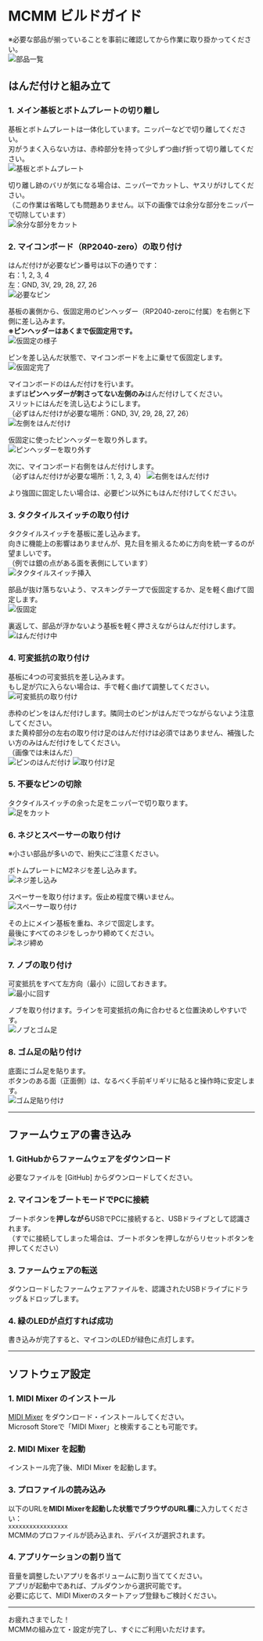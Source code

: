 # MCMM ビルドガイド

※必要な部品が揃っていることを事前に確認してから作業に取り掛かってください。  
![部品一覧](images/partsset.JPG)

## はんだ付けと組み立て

### 1. メイン基板とボトムプレートの切り離し
基板とボトムプレートは一体化しています。ニッパーなどで切り離してください。  
刃がうまく入らない方は、赤枠部分を持って少しずつ曲げ折って切り離してください。  
![基板とボトムプレート](images/01.JPG)

切り離し跡のバリが気になる場合は、ニッパーでカットし、ヤスリがけしてください。  
（この作業は省略しても問題ありません。以下の画像では余分な部分をニッパーで切除しています）  
![余分な部分をカット](images/02.JPG)

### 2. マイコンボード（RP2040-zero）の取り付け
はんだ付けが必要なピン番号は以下の通りです：  
右：1, 2, 3, 4  
左：GND, 3V, 29, 28, 27, 26  
![必要なピン](images/03.JPG)

基板の裏側から、仮固定用のピンヘッダー（RP2040-zeroに付属）を右側と下側に差し込みます。  
**※ピンヘッダーはあくまで仮固定用です。**  
![仮固定の様子](images/04.JPG)

ピンを差し込んだ状態で、マイコンボードを上に乗せて仮固定します。  
![仮固定完了](images/05.JPG)

マイコンボードのはんだ付けを行います。  
まずは**ピンヘッダーが刺さってない左側のみ**はんだ付けしてください。  
スリットにはんだを流し込むようにします。  
（必ずはんだ付けが必要な場所：GND, 3V, 29, 28, 27, 26）
![左側をはんだ付け](images/06.JPG)

仮固定に使ったピンヘッダーを取り外します。  
![ピンヘッダーを取り外す](images/07.JPG)

次に、マイコンボード右側をはんだ付けします。  
（必ずはんだ付けが必要な場所：1, 2, 3, 4）
![右側をはんだ付け](images/08.JPG)

より強固に固定したい場合は、必要ピン以外にもはんだ付けしてください。

### 3. タクタイルスイッチの取り付け
タクタイルスイッチを基板に差し込みます。  
向きに機能上の影響はありませんが、見た目を揃えるために方向を統一するのが望ましいです。  
（例では銀の点がある面を表側にしています）  
![タクタイルスイッチ挿入](images/09.JPG)

部品が抜け落ちないよう、マスキングテープで仮固定するか、足を軽く曲げて固定します。  
![仮固定](images/10.JPG)

裏返して、部品が浮かないよう基板を軽く押さえながらはんだ付けします。  
![はんだ付け中](images/11.JPG)

### 4. 可変抵抗の取り付け
基板に4つの可変抵抗を差し込みます。  
もし足が穴に入らない場合は、手で軽く曲げて調整してください。  
![可変抵抗の取り付け](images/12.JPG)

赤枠のピンをはんだ付けします。隣同士のピンがはんだでつながらないよう注意してください。  
また黄枠部分の左右の取り付け足のはんだ付けは必須ではありません、補強したい方のみはんだ付けをしてください。  
（画像では未はんだ）    
![ピンのはんだ付け](images/13.JPG)
![取り付け足](images/14.JPG)

### 5. 不要なピンの切除
タクタイルスイッチの余った足をニッパーで切り取ります。  
![足をカット](images/15.JPG)

### 6. ネジとスペーサーの取り付け
※小さい部品が多いので、紛失にご注意ください。

ボトムプレートにM2ネジを差し込みます。  
![ネジ差し込み](images/16.JPG)

スペーサーを取り付けます。仮止め程度で構いません。  
![スペーサー取り付け](images/17.JPG)

その上にメイン基板を重ね、ネジで固定します。  
最後にすべてのネジをしっかり締めてください。  
![ネジ締め](images/18.JPG)

### 7. ノブの取り付け
可変抵抗をすべて左方向（最小）に回しておきます。  
![最小に回す](images/19.JPG)

ノブを取り付けます。ラインを可変抵抗の角に合わせると位置決めしやすいです。  
![ノブとゴム足](images/20.JPG)

### 8. ゴム足の貼り付け
底面にゴム足を貼ります。  
ボタンのある面（正面側）は、なるべく手前ギリギリに貼ると操作時に安定します。  
![ゴム足貼り付け](images/21.JPG)

---

## ファームウェアの書き込み

### 1. GitHubからファームウェアをダウンロード
必要なファイルを [GitHub] からダウンロードしてください。

### 2. マイコンをブートモードでPCに接続
ブートボタンを**押しながら**USBでPCに接続すると、USBドライブとして認識されます。  
（すでに接続してしまった場合は、ブートボタンを押しながらリセットボタンを押してください）

### 3. ファームウェアの転送
ダウンロードしたファームウェアファイルを、認識されたUSBドライブにドラッグ＆ドロップします。

### 4. 緑のLEDが点灯すれば成功
書き込みが完了すると、マイコンのLEDが緑色に点灯します。

---

## ソフトウェア設定

### 1. MIDI Mixer のインストール
[MIDI Mixer](https://midi-mixer.com/) をダウンロード・インストールしてください。  
Microsoft Storeで「MIDI Mixer」と検索することも可能です。

### 2. MIDI Mixer を起動
インストール完了後、MIDI Mixer を起動します。

### 3. プロファイルの読み込み
以下のURLを**MIDI Mixerを起動した状態でブラウザのURL欄**に入力してください：  
`xxxxxxxxxxxxxxxxx`  
MCMMのプロファイルが読み込まれ、デバイスが選択されます。

### 4. アプリケーションの割り当て
音量を調整したいアプリを各ボリュームに割り当ててください。  
アプリが起動中であれば、プルダウンから選択可能です。  
必要に応じて、MIDI Mixerのスタートアップ登録もご検討ください。

---

お疲れさまでした！  
MCMMの組み立て・設定が完了し、すぐにご利用いただけます。
